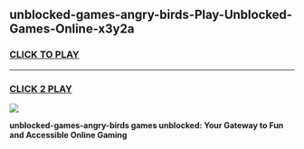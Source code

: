 
## unblocked-games-angry-birds-Play-Unblocked-Games-Online-x3y2a
<h3>
<a href="https://premium76.site?title=unblocked-games-angry-birds&ref=24A">CLICK TO PLAY</a></h3>
<hr>

<h3>
<a href="https://premium76.site?title=unblocked-games-angry-birds&ref=24A">CLICK 2 PLAY</a>
  
</h3>

<a href="https://premium76.site?title=unblocked-games-angry-birds&ref=24A"><img src="https://clearcache.store/games.png"></a>


**unblocked-games-angry-birds games unblocked: Your Gateway to Fun and Accessible Online Gaming**
